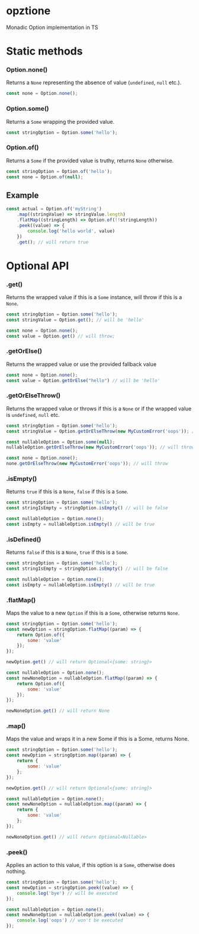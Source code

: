 # opztione

Monadic Option implementation in TS

# Static methods

### Option.none()

Returns a `None` representing the absence of value (`undefined`, `null` etc.).

```js
const none = Option.none();
```

### Option.some()

Returns a `Some` wrapping the provided value.

```js
const stringOption = Option.some('hello');
```

### Option.of()

Returns a `Some` if the provided value is truthy, returns `None` otherwise.

```js
const stringOption = Option.of('hello');
const none = Option.of(null);
```

## Example

```js
const actual = Option.of('myString')
    .map((stringValue) => stringValue.length)
    .flatMap((stringLength) => Option.of(!!stringLength))
    .peek((value) => {
        console.log('hello world', value)
    })
    .get(); // will return true
```

# Optional API

### .get()

Returns the wrapped value if this is a `Some` instance, will throw if this is a `None`.

```js
const stringOption = Option.some('hello');
const stringValue = Option.get(); // will be 'hello'

const none = Option.none();
const value = Option.get() // will throw;
```

### .getOrElse()

Returns the wrapped value or use the provided fallback value

```js
const none = Option.none();
const value = Option.getOrElse("hello") // will be 'hello'
```

### .getOrElseThrow()

Returns the wrapped value or throws if this is a `None` or if the wrapped value is `undefined`, `null` etc.

```js
const stringOption = Option.some('hello');
const stringValue = Option.getOrElseThrow(new MyCustomError('oops')); // won't throw, will be 'hello'

const nullableOption = Option.some(null);
nullableOption.getOrElseThrow(new MyCustomError('oops')); // will throw

const none = Option.none();
none.getOrElseThrow(new MyCustomError('oops')); // will throw
```

### .isEmpty()

Returns `true` if this is a `None`, `false` if this is a `Some`.

````js
const stringOption = Option.some('hello');
const stringIsEmpty = stringOption.isEmpty() // will be false

const nullableOption = Option.none();
const isEmpty = nullableOption.isEmpty() // will be true
````

### .isDefined()

Returns `false` if this is a `None`, `true` if this is a `Some`.

````js
const stringOption = Option.some('hello');
const stringIsEmpty = stringOption.isEmpty() // will be false

const nullableOption = Option.none();
const isEmpty = nullableOption.isEmpty() // will be true
````

### .flatMap()

Maps the value to a new `Option` if this is a `Some`, otherwise returns `None`.

````js
const stringOption = Option.some('hello');
const newOption = stringOption.flatMap((param) => {
    return Option.of({
        some: 'value'
    });
});

newOption.get() // will return Optional<{some: string}>

const nullableOption = Option.none();
const newNoneOption = nullableOption.flatMap((param) => {
    return Option.of({
        some: 'value'
    });
});

newNoneOption.get() // will return None
````

### .map()

Maps the value and wraps it in a new Some if this is a Some, returns None.

````js
const stringOption = Option.some('hello');
const newOption = stringOption.map((param) => {
    return {
        some: 'value'
    };
});

newOption.get() // will return Optional<{some: string}>

const nullableOption = Option.none();
const newNoneOption = nullableOption.map((param) => {
    return {
        some: 'value'
    };
});

newNoneOption.get() // will return Optional<Nullable>
````

### .peek()

Applies an action to this value, if this option is a `Some`, otherwise does nothing.

````js
const stringOption = Option.some('hello');
const newOption = stringOption.peek((value) => {
    console.log('bye') // will be executed
});

const nullableOption = Option.none();
const newNoneOption = nullableOption.peek((value) => {
    console.log('oops') // won't be executed
});
````

